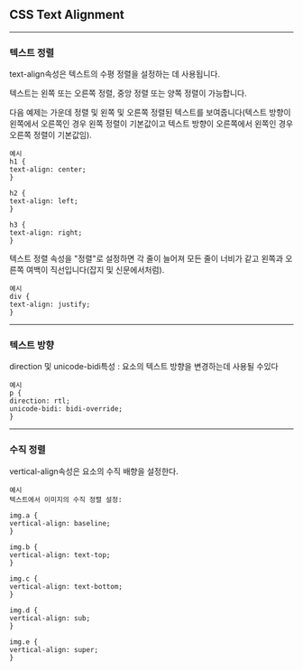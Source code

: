 ## CSS Text Alignment

---

### 텍스트 정렬

text-align속성은 텍스트의 수평 정렬을 설정하는 데 사용됩니다.

텍스트는 왼쪽 또는 오른쪽 정렬, 중앙 정렬 또는 양쪽 정렬이 가능합니다.

다음 예제는 가운데 정렬 및 왼쪽 및 오른쪽 정렬된 텍스트를 보여줍니다(텍스트 방향이 왼쪽에서 오른쪽인 경우 왼쪽 정렬이 기본값이고 텍스트 방향이 오른쪽에서 왼쪽인 경우 오른쪽 정렬이 기본값임).

    예시
    h1 {
    text-align: center;
    }

    h2 {
    text-align: left;
    }

    h3 {
    text-align: right;
    }

텍스트 정렬 속성을 "정렬"로 설정하면 각 줄이 늘어져 모든 줄이 너비가 같고 왼쪽과 오른쪽 여백이 직선입니다(잡지 및 신문에서처럼).

    예시
    div {
    text-align: justify;
    }

---

### 텍스트 방향

direction 및 unicode-bidi특성 : 요소의 텍스트 방향을 변경하는데 사용될 수있다

    예시
    p {
    direction: rtl;
    unicode-bidi: bidi-override;
    }

---

### 수직 정렬

vertical-align속성은 요소의 수직 배향을 설정한다.

    예시
    텍스트에서 이미지의 수직 정렬 설정:

    img.a {
    vertical-align: baseline;
    }

    img.b {
    vertical-align: text-top;
    }

    img.c {
    vertical-align: text-bottom;
    }

    img.d {
    vertical-align: sub;
    }

    img.e {
    vertical-align: super;
    }
